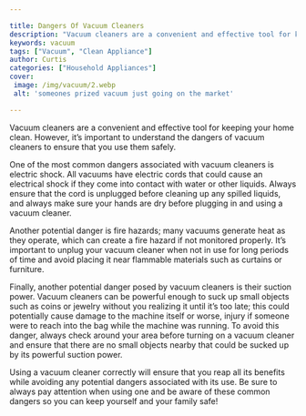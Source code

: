 ```yaml
---

title: Dangers Of Vacuum Cleaners
description: "Vacuum cleaners are a convenient and effective tool for keeping your home clean. However, it’s important to understand the dangers...you wont regret reading on"
keywords: vacuum
tags: ["Vacuum", "Clean Appliance"]
author: Curtis
categories: ["Household Appliances"]
cover: 
 image: /img/vacuum/2.webp
 alt: 'someones prized vacuum just going on the market'

---
```


Vacuum cleaners are a convenient and effective tool for keeping your home clean. However, it’s important to understand the dangers of vacuum cleaners to ensure that you use them safely.

One of the most common dangers associated with vacuum cleaners is electric shock. All vacuums have electric cords that could cause an electrical shock if they come into contact with water or other liquids. Always ensure that the cord is unplugged before cleaning up any spilled liquids, and always make sure your hands are dry before plugging in and using a vacuum cleaner. 

Another potential danger is fire hazards; many vacuums generate heat as they operate, which can create a fire hazard if not monitored properly. It’s important to unplug your vacuum cleaner when not in use for long periods of time and avoid placing it near flammable materials such as curtains or furniture. 

Finally, another potential danger posed by vacuum cleaners is their suction power. Vacuum cleaners can be powerful enough to suck up small objects such as coins or jewelry without you realizing it until it’s too late; this could potentially cause damage to the machine itself or worse, injury if someone were to reach into the bag while the machine was running. To avoid this danger, always check around your area before turning on a vacuum cleaner and ensure that there are no small objects nearby that could be sucked up by its powerful suction power. 

Using a vacuum cleaner correctly will ensure that you reap all its benefits while avoiding any potential dangers associated with its use. Be sure to always pay attention when using one and be aware of these common dangers so you can keep yourself and your family safe!
